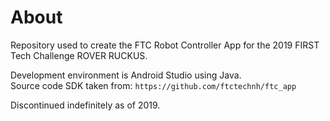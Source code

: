 # About

Repository used to create the FTC Robot Controller App for the 2019 FIRST Tech Challenge ROVER RUCKUS.

Development environment is Android Studio using Java.<br/>
Source code SDK taken from: `https://github.com/ftctechnh/ftc_app`

Discontinued indefinitely as of 2019.
